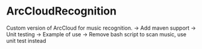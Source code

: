 # ArcCloudRecognition
Custom version of ArcCloud for music recognition.
-> Add maven support
-> Unit testing
-> Example of use
-> Remove bash script to scan music, use unit test instead
